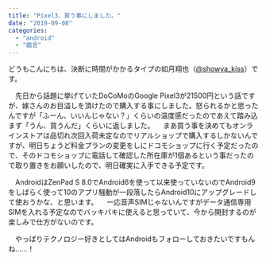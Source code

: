 ```yaml
---
title: "Pixel3、買う事にしました。"
date: "2019-09-08"
categories: 
  - "android"
  - "戯言"
---
```


どうもこんにちは、決断に時間がかかるタイプの如月翔也（[@showya\_kiss](http://twitter.com/showya_kiss)）です。

　先日から話題に挙げていたDoCoMoのGoogle Pixel3が21500円という話ですが、嫁さんのお目溢しを頂けたので購入する事にしました。怒られるかと思ったんですが「ふーん、いいんじゃない？」くらいの温度感だったのであえて踏み込まず「うん、買うんだ」くらいに返しました。 　まあ買う事を決めてもオンラインストアは品切れ次回入荷未定なのでリアルショップで購入するしかないんですが、明日ちょうど料金プランの変更をしにドコモショップに行く予定だったので、そのドコモショップに電話して確認した所在庫が1個あるという事だったので取り置きをお願いしたので、明日確実に入手できる予定です。

　AndroidはZenPad S 8.0でAndroid6を使って以来使っていないのでAndroid9をしばらく使って10のアプリ騒動が一段落したらAndroid10にアップグレードして使おうかな、と思います。 　一応音声SIMじゃないんですがデータ通信専用SIMを入れる予定なのでバッキバキに使えると思っていて、今から開封するのが楽しみで仕方がないのです。

　やっぱりテクノロジー好きとしてはAndroidもフォローしておきたいですもんね……！
